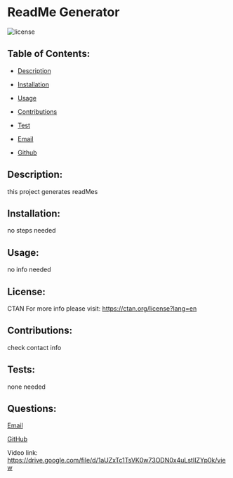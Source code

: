 
  # ReadMe Generator

  ![license](https://img.shields.io/ctan/l/novel)


  ## Table of Contents:

  * [Description](#Description)

  * [Installation](#Installation)

  * [Usage](#Usage)

  * [Contributions](#Contributions)

  * [Test](#Tests)

  * [Email](#Questions)

  * [Github](#Questions)

  ## Description: 
  this project generates readMes

  ## Installation: 
  no steps needed
  
  ## Usage: 
  no info needed

  ## License:
  CTAN 
  For more info please visit: https://ctan.org/license?lang=en

  ## Contributions: 
  check contact info

  ## Tests: 
  none needed

  ## Questions:

  [Email](mailto:gabeab34@gmail.com)

  [GitHub](https://github.com/gabeab34)

 Video link: https://drive.google.com/file/d/1aUZxTc1TsVK0w73ODN0x4uLstIIZYp0k/view